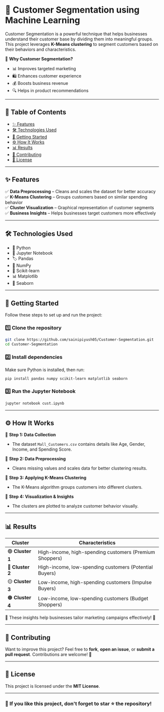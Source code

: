 # 🚀 Customer Segmentation using Machine Learning  

Customer Segmentation is a powerful technique that helps businesses understand their customer base by dividing them into meaningful groups. This project leverages **K-Means clustering** to segment customers based on their behaviors and characteristics.  

📌 **Why Customer Segmentation?**  
- 📊 Improves targeted marketing  
- 🛍️ Enhances customer experience  
- 💰 Boosts business revenue  
- 🔍 Helps in product recommendations  

---

## 📖 Table of Contents  
- [✨ Features](#-features)  
- [🛠 Technologies Used](#-technologies-used)  
- [🚀 Getting Started](#-getting-started)  
- [⚙️ How It Works](#-how-it-works)  
- [📊 Results](#-results)  
- [🤝 Contributing](#-contributing)  
- [📜 License](#-license)  

---

## ✨ Features  

✅ **Data Preprocessing** – Cleans and scales the dataset for better accuracy  
✅ **K-Means Clustering** – Groups customers based on similar spending behavior  
✅ **Cluster Visualization** – Graphical representation of customer segments  
✅ **Business Insights** – Helps businesses target customers more effectively  

---

## 🛠 Technologies Used  

- 🐍 Python  
- 📒 Jupyter Notebook  
- 🏷️ Pandas  
- 🔢 NumPy  
- 🤖 Scikit-learn  
- 📊 Matplotlib  
- 🎨 Seaborn  

---

## 🚀 Getting Started  

Follow these steps to set up and run the project:  

### 1️⃣ Clone the repository  
```bash
git clone https://github.com/sainipiyush05/Customer-Segmentation.git
cd Customer-Segmentation
```

### 2️⃣ Install dependencies  
Make sure Python is installed, then run:  
```bash
pip install pandas numpy scikit-learn matplotlib seaborn
```

### 3️⃣ Run the Jupyter Notebook  
```bash
jupyter notebook cust.ipynb
```

---

## ⚙️ How It Works  

📌 **Step 1: Data Collection**  
- The dataset `Mall_Customers.csv` contains details like Age, Gender, Income, and Spending Score.  

📌 **Step 2: Data Preprocessing**  
- Cleans missing values and scales data for better clustering results.  

📌 **Step 3: Applying K-Means Clustering**  
- The K-Means algorithm groups customers into different clusters.  

📌 **Step 4: Visualization & Insights**  
- The clusters are plotted to analyze customer behavior visually.  

---

## 📊 Results  

| Cluster | Characteristics |
|---------|----------------|
| 🟢 **Cluster 1** | High-income, high-spending customers (Premium Shoppers) |
| 🔵 **Cluster 2** | High-income, low-spending customers (Potential Buyers) |
| 🟡 **Cluster 3** | Low-income, high-spending customers (Impulse Buyers) |
| 🟠 **Cluster 4** | Low-income, low-spending customers (Budget Shoppers) |

📌 These insights help businesses tailor marketing campaigns effectively! 🎯  

---

## 🤝 Contributing  

Want to improve this project? Feel free to **fork**, **open an issue**, or **submit a pull request**. Contributions are welcome! 🚀  

---

## 📜 License  

This project is licensed under the **MIT License**.  

---

### 🌟 If you like this project, don't forget to **star ⭐ the repository!**  
